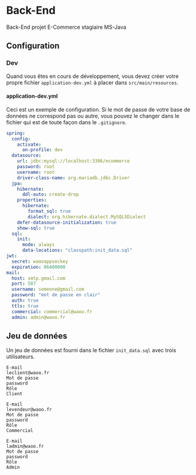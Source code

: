 # Back-End

Back-End projet E-Commerce stagiaire MS-Java

## Configuration

### Dev
Quand vous êtes en cours de développement, vous devez créer votre propre fichier `application-dev.yml` à placer dans `src/main/resources`.
#### application-dev.yml
Ceci est un exemple de configuration. Si le mot de passe de votre base de données ne correspond pas ou autre, vous pouvez le changer dans le fichier qui est de toute façon dans le `.gitignore`.

```yaml
spring:
  config:
    activate:
      on-profile: dev
  datasource:
    url: jdbc:mysql://localhost:3306/ecommerce
    password: root
    username: root
    driver-class-name: org.mariadb.jdbc.Driver
  jpa:
    hibernate:
      ddl-auto: create-drop
    properties:
      hibernate:
        format_sql: true
        dialect: org.hibernate.dialect.MySQL5Dialect
    defer-datasource-initialization: true
    show-sql: true
  sql:
    init:
      mode: always
      data-locations: "classpath:init_data.sql"
jwt:
  secret: waooappseckey
  expiration: 86400000
mail:
  host: smtp.gmail.com
  port: 587
  username: someone@gmail.com
  password: "mot de passe en clair"
  auth: true
  ttls: true
  commercial: commercial@waoo.fr
  admin: admin@waoo.fr
```

## Jeu de données
Un jeu de données est fourni dans le fichier `init_data.sql` avec trois utilisateurs.

```
E-mail
leclient@waoo.fr
Mot de passe
password
Rôle
Client

E-mail
levendeur@waoo.fr
Mot de passe
password
Rôle
Commercial

E-mail
ladmin@waoo.fr
Mot de passe
password
Rôle
Admin
```